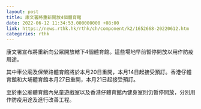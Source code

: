 ```yaml
---
layout: post
title: 康文署將重新開放4個體育館
date: 2022-06-12 11:34:53.000000000 +08:00
link: https://news.rthk.hk/rthk/ch/component/k2/1652668-20220612.htm
categories: rthk
---
```


康文署宣布將重新向公眾開放轄下4個體育館。這些場地早前暫停開放以用作防疫用途。

其中車公廟及保榮路體育館將於本月20日重開，本月14日起接受預訂。香港仔體育館和大埔體育館本月27日重開，本月21日起接受預訂。

至於車公廟體育館內兒童遊戲室以及香港仔體育館內健身室則仍暫停開放，分別用作防疫用途及進行改善工程。
